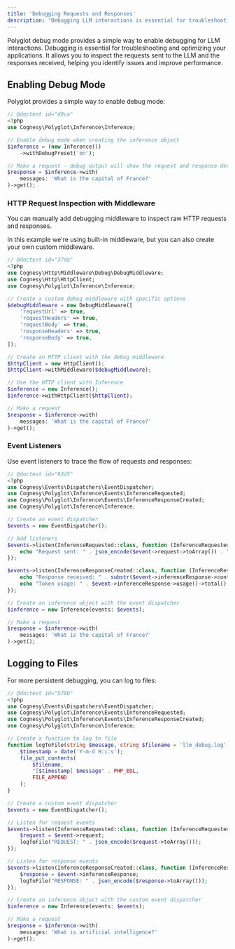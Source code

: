 ```yaml
---
title: 'Debugging Requests and Responses'
description: 'Debugging LLM interactions is essential for troubleshooting and optimizing your applications.'
---
```


Polyglot debug mode provides a simple way to enable debugging for LLM interactions. Debugging is essential for troubleshooting and optimizing your applications. It allows you to inspect the requests sent to the LLM and the responses received, helping you identify issues and improve performance.



## Enabling Debug Mode

Polyglot provides a simple way to enable debug mode:

```php
// @doctest id="d9ca"
<?php
use Cognesy\Polyglot\Inference\Inference;

// Enable debug mode when creating the inference object
$inference = (new Inference())
    ->withDebugPreset('on');

// Make a request - debug output will show the request and response details
$response = $inference->with(
    messages: 'What is the capital of France?'
)->get();
```




### HTTP Request Inspection with Middleware

You can manually add debugging middleware to inspect raw HTTP requests and responses.

In this example we're using built-in middleware, but you can also create your own custom middleware.

```php
// @doctest id="37da"
<?php
use Cognesy\Http\Middleware\Debug\DebugMiddleware;
use Cognesy\Http\HttpClient;
use Cognesy\Polyglot\Inference\Inference;

// Create a custom debug middleware with specific options
$debugMiddleware = new DebugMiddleware([
    'requestUrl' => true,
    'requestHeaders' => true,
    'requestBody' => true,
    'responseHeaders' => true,
    'responseBody' => true,
]);

// Create an HTTP client with the debug middleware
$httpClient = new HttpClient();
$httpClient->withMiddleware($debugMiddleware);

// Use the HTTP client with Inference
$inference = new Inference();
$inference->withHttpClient($httpClient);

// Make a request
$response = $inference->with(
    messages: 'What is the capital of France?'
)->get();
```




### Event Listeners

Use event listeners to trace the flow of requests and responses:

```php
// @doctest id="93d5"
<?php
use Cognesy\Events\Dispatchers\EventDispatcher;
use Cognesy\Polyglot\Inference\Events\InferenceRequested;
use Cognesy\Polyglot\Inference\Events\InferenceResponseCreated;
use Cognesy\Polyglot\Inference\Inference;

// Create an event dispatcher
$events = new EventDispatcher();

// Add listeners
$events->listen(InferenceRequested::class, function (InferenceRequested $event) {
    echo "Request sent: " . json_encode($event->request->toArray()) . "\n";
});

$events->listen(InferenceResponseCreated::class, function (InferenceResponseCreated $event) {
    echo "Response received: " . substr($event->inferenceResponse->content(), 0, 50) . "...\n";
    echo "Token usage: " . $event->inferenceResponse->usage()->total() . "\n";
});

// Create an inference object with the event dispatcher
$inference = new Inference(events: $events);

// Make a request
$response = $inference->with(
    messages: 'What is the capital of France?'
)->get();
```






## Logging to Files

For more persistent debugging, you can log to files:

```php
// @doctest id="579b"
<?php
use Cognesy\Events\Dispatchers\EventDispatcher;
use Cognesy\Polyglot\Inference\Events\InferenceRequested;
use Cognesy\Polyglot\Inference\Events\InferenceResponseCreated;
use Cognesy\Polyglot\Inference\Inference;

// Create a function to log to file
function logToFile(string $message, string $filename = 'llm_debug.log'): void {
    $timestamp = date('Y-m-d H:i:s');
    file_put_contents(
        $filename,
        "[$timestamp] $message" . PHP_EOL,
        FILE_APPEND
    );
}

// Create a custom event dispatcher
$events = new EventDispatcher();

// Listen for request events
$events->listen(InferenceRequested::class, function (InferenceRequested $event) {
    $request = $event->request;
    logToFile("REQUEST: " . json_encode($request->toArray()));
});

// Listen for response events
$events->listen(InferenceResponseCreated::class, function (InferenceResponseCreated $event) {
    $response = $event->inferenceResponse;
    logToFile("RESPONSE: " . json_encode($response->toArray()));
});

// Create an inference object with the custom event dispatcher
$inference = new Inference(events: $events);

// Make a request
$response = $inference->with(
    messages: 'What is artificial intelligence?'
)->get();
```
